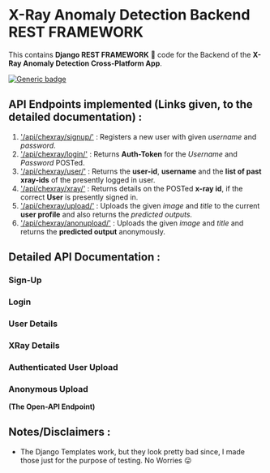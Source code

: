 # X-Ray Anomaly Detection Backend REST FRAMEWORK

This contains **Django REST FRAMEWORK** :sleeping_bed: code for the Backend of the **X-Ray Anomaly Detection Cross-Platform App**.

[![Generic badge](https://img.shields.io/badge/Django-RESTFRAMEWORK-red.svg)](https://shields.io/)

## API Endpoints implemented (Links given, to the detailed documentation) :

1. ['/api/chexray/signup/'](#sign-up) : Registers a new user with given *username* and *password*.
2. ['/api/chexray/login/'](#login) : Returns **Auth-Token** for the *Username* and *Password* POSTed.
3. ['/api/chexray/user/'](#user-details) : Returns the **user-id**, **username** and the **list of past xray-ids** of the presently logged in user.
4. ['/api/chexray/xray/'](#xray-details) : Returns details on the POSTed **x-ray id**, if the correct **User** is presently signed in.
5. ['/api/chexray/upload/'](#authenticated-user-upload) : Uploads the given *image* and *title* to the current **user profile** and also returns the *predicted outputs.*
6. ['/api/chexray/anonupload/'](#anonymous-upload) : Uploads the given *image* and *title* and returns the **predicted output** anonymously.

## Detailed API Documentation :

### Sign-Up

### Login

### User Details

### XRay Details

### Authenticated User Upload

### Anonymous Upload 

**(The Open-API Endpoint)**


## Notes/Disclaimers : 

* The Django Templates work, but they look pretty bad since, I made those just for the purpose of testing. No Worries  :stuck_out_tongue: 
